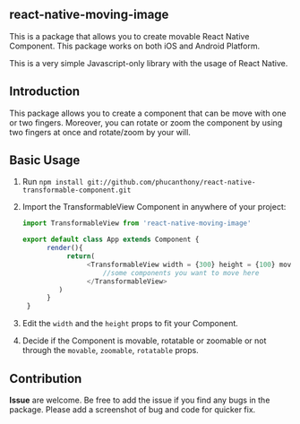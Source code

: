 ## react-native-moving-image

This is a package that allows you to create movable React Native Component. 
This package works on both iOS and Android Platform.  

This is a very simple Javascript-only library with the usage of React Native.
 
## Introduction
 This package allows you to create a component that can be move with one or two fingers.
 Moreover, you can rotate or zoom the component by using two fingers at once and rotate/zoom by your will.

## Basic Usage

1. Run `npm install git://github.com/phucanthony/react-native-transformable-component.git`  
1. Import the TransformableView Component in anywhere of your project:

    ```javascript
    import TransformableView from 'react-native-moving-image'
    
    export default class App extends Component {
	      render(){
		       return(
			        <TransformableView width = {300} height = {100} movable={true} rotatable = {true} zoomable = {true}>
			            //some components you want to move here
			        </TransformableView>
   		     )
	      }
     }
    ```
 1. Edit the `width` and the `height` props to fit your Component.
 1. Decide if the Component is movable, rotatable or zoomable or not through the `movable`, `zoomable`, `rotatable` props.
 
## Contribution
 
 **Issue** are welcome. Be free to add the issue if you find any bugs in the 
  package. Please add a screenshot of bug and code for quicker fix.
  